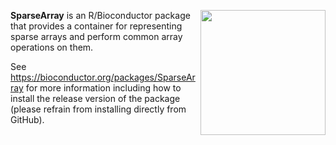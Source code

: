 [<img src="https://www.bioconductor.org/images/logo/jpg/bioconductor_logo_rgb.jpg" width="200" align="right"/>](https://bioconductor.org/)

**SparseArray** is an R/Bioconductor package that provides a container for representing sparse arrays and perform common array operations on them.

See https://bioconductor.org/packages/SparseArray for more information including how to install the release version of the package (please refrain from installing directly from GitHub).

